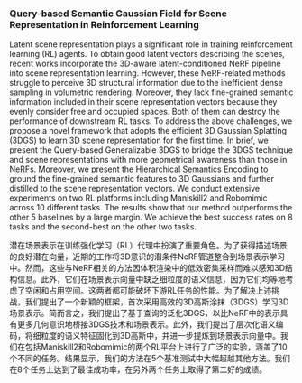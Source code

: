 ### Query-based Semantic Gaussian Field for Scene Representation in Reinforcement Learning

Latent scene representation plays a significant role in training reinforcement learning (RL) agents. To obtain good latent vectors describing the scenes, recent works incorporate the 3D-aware latent-conditioned NeRF pipeline into scene representation learning. However, these NeRF-related methods struggle to perceive 3D structural information due to the inefficient dense sampling in volumetric rendering. Moreover, they lack fine-grained semantic information included in their scene representation vectors because they evenly consider free and occupied spaces. Both of them can destroy the performance of downstream RL tasks. To address the above challenges, we propose a novel framework that adopts the efficient 3D Gaussian Splatting (3DGS) to learn 3D scene representation for the first time. In brief, we present the Query-based Generalizable 3DGS to bridge the 3DGS technique and scene representations with more geometrical awareness than those in NeRFs. Moreover, we present the Hierarchical Semantics Encoding to ground the fine-grained semantic features to 3D Gaussians and further distilled to the scene representation vectors. We conduct extensive experiments on two RL platforms including Maniskill2 and Robomimic across 10 different tasks. The results show that our method outperforms the other 5 baselines by a large margin. We achieve the best success rates on 8 tasks and the second-best on the other two tasks.

潜在场景表示在训练强化学习（RL）代理中扮演了重要角色。为了获得描述场景的良好潜在向量，近期的工作将3D意识的潜条件NeRF管道整合到场景表示学习中。然而，这些与NeRF相关的方法因体积渲染中的低效密集采样而难以感知3D结构信息。此外，它们在场景表示向量中缺乏细粒度的语义信息，因为它们均等地考虑了空闲和占用空间。这两者都可能破坏下游RL任务的性能。为了解决上述挑战，我们提出了一个新颖的框架，首次采用高效的3D高斯涂抹（3DGS）学习3D场景表示。简而言之，我们提出了基于查询的泛化3DGS，以比NeRF中的表示具有更多几何意识地桥接3DGS技术和场景表示。此外，我们提出了层次化语义编码，将细粒度的语义特征固化到3D高斯中，并进一步提炼到场景表示向量中。我们在包括Maniskill2和Robomimic的两个RL平台上进行了广泛的实验，涵盖了10个不同的任务。结果显示，我们的方法在5个基准测试中大幅超越其他方法。我们在8个任务上达到了最佳成功率，在另外两个任务上取得了第二好的成绩。
